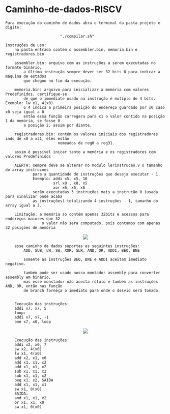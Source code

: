 # Caminho-de-dados-RISCV
    Para execução do caminho de dados abra o terminal da pasta projeto e digite:
        
                            "./compilar.sh"
    
    Instruções de uso:
        na pasta entrada contém o assembler.bin, memoria.bin e registradores.bin

        assembler.bin: arquivo com as instruções a serem executadas no formato binário,
            a última instrução sempre dever ser 32 bits 0 para indicar a máquina de estados
            que chegou no fim da execução.
        
        memoria.bin: arquivo para inicializar a memória com valores Predefinidos, certifique-se 
            de que o immediate usado na instrução é mutíplo de 4 bits. Exemplo: lw x1, 4(x0)
            o 4 indica a primeira posição do endereço guardado por x0 caso x0 seja igual a 0
            então essa função carregara para x1 o valor contido na posição 1 da memória, se fosse 8 
            a posição 2, assim por diante.

        registradores.bin: contém os valores iniciais dos registradores indo de x0 a x31, eles estão
                           nomeados de reg0 a reg31.

        assim é possível inicar tanto a memória e os registradores com valores Predefinidos

        ALERTA: sempre deve se alterar no modulo lerinstrucao.v o tamanho do array instrucoes 
                para a quantidade de instruções que deseja executar - 1.
                Exemplo: addi x5, x5, 10
                         srl x8 , x8, x5
                         xor x6, x6, x6
                serão executadas 3 instruções mais a instrução 0 (usada para sinalizar onde acaba 
                as instruções) totalizando 4 instruções - 1, tamanho do array igual a 3. 
                
        Limitação: a memória so contém apenas 32bits e acessos para endereços maiores que 32 
                    o valor não sera computado, pois contamos com apenas 32 posições de memória
<div align="center">
<img src="https://github.com/ManuelFerreira90/Caminho-de-dados-RISCV/assets/105729881/ae990cf0-05c0-4621-a2b7-34f76d1be31c">
</div>

        esse caminho de dados suportas as seguintes instruções:
            ADD, SUB, LW, SW, XOR, SLR, AND, OR, ADDI, BEQ, BNE

            somente as instruções BEQ, BNE e ADDI aceitam imediato negativo.

            também pode ser usado nosso montador assembly para converter assembly em binário,
            mas esse monstador não aceita rótulo e também as instruções AND, OR, então nas função 
            de branch forneça o imediato para onde o desvio será tomado.


        Execução das instruções:
        addi x7, x7, 5
        loop:
        addi x7, x7, -1
        bne x7, x0, loop 
<div align="center">
<img src="https://github.com/ManuelFerreira90/Caminho-de-dados-RISCV/assets/105729881/532afe02-6da2-4260-aee6-1041de11a088">
</div>

        Execução das instruções:
        addi x2, x0, 7
        sw x2, 4(x0)
        lw x1, 4(x0)
        add x2, x1, x0
        add x1, x1, x2
        add x1, x1, x2
        sub x1, x1, x2
        sub x1, x1, x2
        beq x1, x2, SAIDA
        add x1, x1, x1
        sw x1, 0(x0)
        SAIDA:
        and x1, x1, x2
        or x1, x1, x0
        sw x1, 0(x0)



